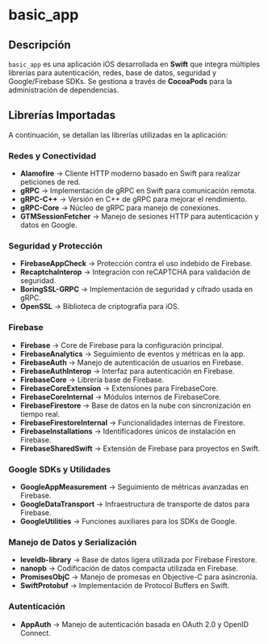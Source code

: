 # basic_app

## Descripción
`basic_app` es una aplicación iOS desarrollada en **Swift** que integra múltiples librerías para autenticación, redes, base de datos, seguridad y Google/Firebase SDKs. Se gestiona a través de **CocoaPods** para la administración de dependencias.

## Librerías Importadas
A continuación, se detallan las librerías utilizadas en la aplicación:

### Redes y Conectividad
- **Alamofire** → Cliente HTTP moderno basado en Swift para realizar peticiones de red.
- **gRPC** → Implementación de gRPC en Swift para comunicación remota.
- **gRPC-C++** → Versión en C++ de gRPC para mejorar el rendimiento.
- **gRPC-Core** → Núcleo de gRPC para manejo de conexiones.
- **GTMSessionFetcher** → Manejo de sesiones HTTP para autenticación y datos en Google.

### Seguridad y Protección
- **FirebaseAppCheck** → Protección contra el uso indebido de Firebase.
- **RecaptchaInterop** → Integración con reCAPTCHA para validación de seguridad.
- **BoringSSL-GRPC** → Implementación de seguridad y cifrado usada en gRPC.
- **OpenSSL** → Biblioteca de criptografía para iOS.

### Firebase
- **Firebase** → Core de Firebase para la configuración principal.
- **FirebaseAnalytics** → Seguimiento de eventos y métricas en la app.
- **FirebaseAuth** → Manejo de autenticación de usuarios en Firebase.
- **FirebaseAuthInterop** → Interfaz para autenticación en Firebase.
- **FirebaseCore** → Librería base de Firebase.
- **FirebaseCoreExtension** → Extensiones para FirebaseCore.
- **FirebaseCoreInternal** → Módulos internos de FirebaseCore.
- **FirebaseFirestore** → Base de datos en la nube con sincronización en tiempo real.
- **FirebaseFirestoreInternal** → Funcionalidades internas de Firestore.
- **FirebaseInstallations** → Identificadores únicos de instalación en Firebase.
- **FirebaseSharedSwift** → Extensión de Firebase para proyectos en Swift.

### Google SDKs y Utilidades
- **GoogleAppMeasurement** → Seguimiento de métricas avanzadas en Firebase.
- **GoogleDataTransport** → Infraestructura de transporte de datos para Firebase.
- **GoogleUtilities** → Funciones auxiliares para los SDKs de Google.

### Manejo de Datos y Serialización
- **leveldb-library** → Base de datos ligera utilizada por Firebase Firestore.
- **nanopb** → Codificación de datos compacta utilizada en Firebase.
- **PromisesObjC** → Manejo de promesas en Objective-C para asincronía.
- **SwiftProtobuf** → Implementación de Protocol Buffers en Swift.

### Autenticación
- **AppAuth** → Manejo de autenticación basada en OAuth 2.0 y OpenID Connect.
